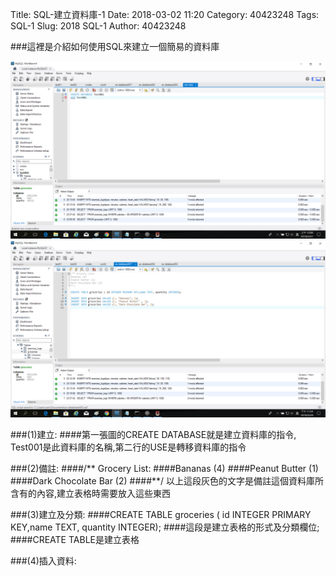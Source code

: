 Title: SQL-建立資料庫-1
Date: 2018-03-02 11:20
Category: 40423248
Tags: SQL-1
Slug: 2018 SQL-1
Author: 40423248

###這裡是介紹如何使用SQL來建立一個簡易的資料庫

<!-- PELICAN_END_SUMMARY -->

<img src="./../data/mysql/ex-database001.png" width="1000" />

<img src="./../data/mysql/ex-database001-1.png" width="1000" />

###(1)建立:
####第一張圖的CREATE DATABASE就是建立資料庫的指令, Test001是此資料庫的名稱,第二行的USE是轉移資料庫的指令


###(2)備註:
####/** Grocery List:
####Bananas (4)
####Peanut Butter (1)
####Dark Chocolate Bar (2)
####**/
以上這段灰色的文字是備註這個資料庫所含有的內容,建立表格時需要放入這些東西

###(3)建立及分類:
####CREATE TABLE groceries ( id INTEGER PRIMARY KEY,name TEXT, quantity INTEGER);
####這段是建立表格的形式及分類欄位;
####CREATE TABLE是建立表格

###(4)插入資料:
####


